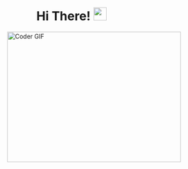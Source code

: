 <h1 align='center'> Hi There! <img src="https://media.giphy.com/media/hvRJCLFzcasrR4ia7z/giphy.gif" width="30px"> </h1>

<img align='right' src="https://media.giphy.com/media/SWoSkN6DxTszqIKEqv/giphy.gif" alt="Coder GIF" width="400" height="300">